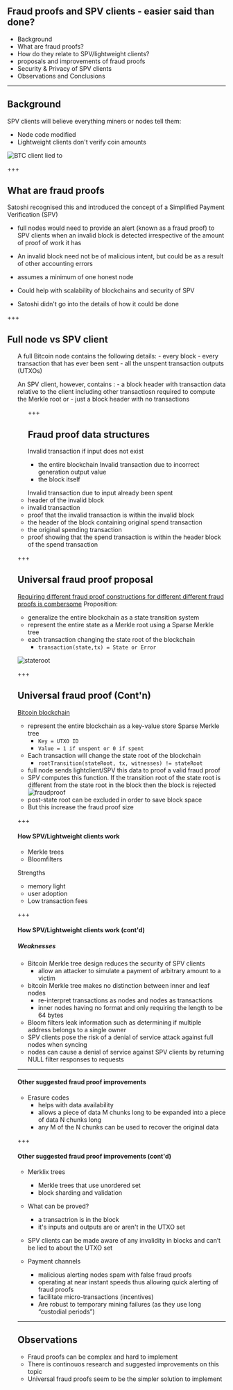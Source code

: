 ## Fraud proofs and SPV clients - easier said than done?

- Background
- What are fraud proofs?
- How do they relate to SPV/lightweight clients?
- proposals and improvements of fraud proofs
- Security & Privacy of SPV clients
- Observations and Conclusions

---

## Background

SPV clients will believe everything miners or nodes tell them:
- Node code modified
- Lightweight clients don't verify coin amounts

![BTC client lied to](https://raw.githubusercontent.com/tari-labs/tari-university/fraudproofs/src/cryptography/fraud-proofs-1/sources/todd-btc-spv.jpg)

+++

## What are fraud proofs

Satoshi recognised this and introduced the concept of a Simplified Payment Verification (SPV)

- full nodes would need to provide an alert (known as a fraud proof) to SPV clients when an invalid block is detected irrespective of the amount of proof of work it has

- An invalid block need not be of malicious intent, but could be as a result of other accounting errors

- assumes a minimum of one honest node

- Could help with scalability of blockchains and security of SPV

- Satoshi didn't go into the details of how it could be done


+++

## Full node vs SPV client

<ul>A full Bitcoin node contains the following details:
- every block
- every transaction that has ever been sent
- all the unspent transaction outputs (UTXOs)
</ul>
<ul>An SPV client, however, contains :
- a block header with transaction data relative to the client including other transactiosn required to compute the Merkle root
or 
- just a block header with no transactions
<ul>
+++

## Fraud proof data structures
Invalid transaction if input does not exist
- the entire blockchain
Invalid transaction due to incorrect generation output value
- the block itself
</ul>
<ul>Invalid transaction due to input already been spent
<li>header of the invalid block
<li>invalid transaction
<li>proof that the invalid transaction is within the invalid block
<li>the header of the block containing original spend transaction
<li>the original spending transaction
<li>proof showing that the spend transaction is within the header block of the spend transaction
</ul>

+++

## Universal fraud proof proposal

<u>Requiring different fraud proof constructions for different different fraud proofs is combersome</u>
Proposition:
- generalize the entire blockchain as a state transition system
- represent the entire state as a Merkle root using a Sparse Merkle tree
- each transaction changing the state root of the blockchain
  - `transaction(state,tx) = State or Error`

![stateroot](https://raw.githubusercontent.com/tari-labs/tari-university/fraudproofs/src/cryptography/fraud-proofs-1/sources/stateroot.png)

+++
## Universal fraud proof (Cont'n)
<u>Bitcoin blockchain</u>
- represent the entire blockchain as a key-value store Sparse Merkle tree
    - `Key = UTXO ID`
    - `Value = 1 if unspent or 0 if spent`
- Each transaction will change the state root of the blockchain
    - `rootTransition(stateRoot, tx, witnesses) != stateRoot`
- full node sends lightclient/SPV this data to proof a valid fraud proof
- SPV computes this function. If the transition root of the state root is different from the state root in the block then the block is rejected
![fraudproof](https://raw.githubusercontent.com/tari-labs/tari-university/fraudproofs/src/cryptography/fraud-proofs-1/sources/fraudproof.png)
- post-state root can be excluded in order to save block space
- But this increase the fraud proof size

+++

#### How SPV/Lightweight clients work

- Merkle trees
- Bloomfilters

 Strengths

- memory light
- user adoption
- Low transaction fees

+++

#### How SPV/Lightweight clients work (cont'd)

##### Weaknesses

- Bitcoin Merkle tree design reduces the security of SPV clients
    - allow an attacker to simulate a payment of arbitrary amount to a victim
- bitcoin Merkle tree makes no distinction between inner and leaf nodes
    - re-interpret transactions as nodes and nodes as transactions
    - inner nodes having no format and only requiring the length to be 64 bytes
- Bloom filters leak information such as determining if multiple address belongs to a single owner
- SPV clients pose the risk of a denial of service attack against full nodes when syncing
- nodes can cause a denial of service against SPV clients by returning NULL filter responses to requests

---

#### Other suggested fraud proof improvements

- Erasure codes
    - helps with data availability
    - allows a piece of data M chunks long to be expanded into a piece of data N chunks long
    - any M of the N chunks can be used to recover the original data



+++

#### Other suggested fraud proof improvements (cont'd)

- Merklix trees
  - Merkle trees that use unordered set
  - block sharding and validation
- What can be proved?
  - a transactrion is in the block
  - it's inputs and outputs are or aren't in the UTXO set

- SPV clients can be made aware of any invalidity in blocks and can’t be lied to about the UTXO set

- Payment channels
  - malicious alerting nodes spam with false fraud proofs
  - operating at near instant speeds thus allowing quick alerting of fraud proofs
  - facilitate micro-transactions (incentives)
  - Are robust to temporary mining failures (as they use long “custodial periods”)

---

## Observations

- Fraud proofs can be complex and hard to implement
- There is continouos research and suggested improvements on this topic
- Universal fraud proofs seem to be the simpler solution to implement

